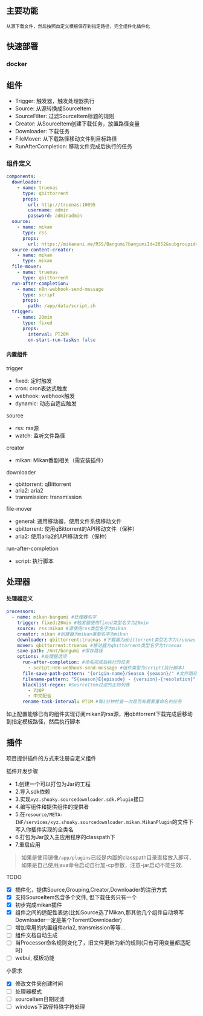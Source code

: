 ## 主要功能

    从源下载文件，然后按照自定义模板保存到指定路径，完全组件化插件化

## 快速部署

### docker

###  

## 组件

- Trigger: 触发器，触发处理器执行
- Source: 从源转换成SourceItem
- SourceFilter: 过滤SourceItem标题的规则
- Creator: 从SourceItem创建下载任务，放置路径变量
- Downloader: 下载任务
- FileMover: 从下载路径移动文件到目标路径
- RunAfterCompletion: 移动文件完成后执行的任务

### 组件定义

```yaml
components:
  downloader:
    - name: truenas
      type: qbittorrent
      props:
        url: http://truenas:10095
        username: admin
        password: adminadmin
  source:
    - name: mikan
      type: rss
      props:
        url: https://mikanani.me/RSS/Bangumi?bangumiId=2852&subgroupid=583
  source-content-creator:
    - name: mikan
      type: mikan
  file-mover:
    - name: truenas
      type: qbittorrent
  run-after-completion:
    - name: n8n-webhook-send-message
      type: script
      props:
        path: /app/data/script.sh
  trigger:
    - name: 20min
      type: fixed
      props:
        interval: PT20M
        on-start-run-tasks: false
```

#### 内置组件

trigger

- fixed: 定时触发
- cron: cron表达式触发
- webhook: webhook触发
- dynamic: 动态自适应触发

source

- rss: rss源
- watch: 监听文件路径

creator

- mikan: Mikan番剧相关（需安装插件）

downloader

- qbittorrent: qBittorrent
- aria2: aria2
- transmission: transmission

file-mover

- general: 通用移动器，使用文件系统移动文件
- qbittorrent: 使用qBittorrent的API移动文件（保种）
- aria2: 使用aria2的API移动文件（保种）

run-after-completion

- script: 执行脚本

## 处理器

#### 处理器定义

```yaml
processors:
  - name: mikan-bangumi #处理器名字
    trigger: fixed:20min #触发器使用fixed类型名字为20min
    source: rss:mikan #源使用rss类型名字为mikan
    creator: mikan #创建器为mikan类型名字为mikan
    downloader: qbittorrent:truenas #下载器为qbittorrent类型名字为truenas
    mover: qbittorrent:truenas #移动器为qbittorrent类型名字为truenas
    save-path: /mnt/bangumi #保存路径
    options: #处理器选项
      run-after-completion: #命名完成后执行的任务
        - script:n8n-webhook-send-message #组件类型为script(执行脚本)
      file-save-path-pattern: "{origin-name}/Season {season}/" #文件路径保存路径模板
      filename-pattern: "S{season}E{episode} - {version}-{resolution}" #文件名模板
      blacklist-regex: #SourceItem过滤的正则列表
        - 720P
        - 中文配音
      rename-task-interval: PT1M #每1分钟检查一次是否有需要重命名的任务
```

如上配置能够已有的组件实现订阅mikan的rss源，用qbittorrent下载完成后移动到指定模板路径，然后执行脚本

## 插件

项目提供插件的方式来注册自定义组件

插件开发步骤

- 1.创建一个可以打包为Jar的工程
- 2.导入sdk依赖
- 3.实现`xyz.shoaky.sourcedownloader.sdk.Plugin`接口
- 4.编写组件和提供组件的提供者
- 5.在`resource/META-INF/services/xyz.shoaky.sourcedownloader.mikan.MikanPlugin`的文件下写入你插件实现的全类名
- 6.打包为Jar放入主应用程序的classpath下
- 7.重启应用

> 如果是使用镜像`/app/plugins`已经是内置的classpath目录直接放入即可，如果是自己使用java命令启动自行加-cp参数，注意-jar启动不能生效.

TODO

- [x] 插件化，提供Source,Grouping,Creator,Downloader的注册方式
- [x] 支持SourceItem包含多个文件, 但下载任务只有一个
- [x] 初步完成mikan插件
- [x] 组件之间的适配性表达(比如Source选了Mikan,那其他几个组件自动填写Downloader一定是某个TorrentDownloader)
- [ ] 增加常用的内置组件aria2, transmission等等...
- [ ] 组件文档自动生成
- [ ] 当Processor命名规则变化了，旧文件更新为新的规则(只有可用变量都适配时)
- [ ] webui, 模板功能

小需求

- [x] 修改文件夹创建时间
- [ ] 处理器模式
- [ ] sourceItem日期过滤
- [ ] windows下路径特殊字符处理